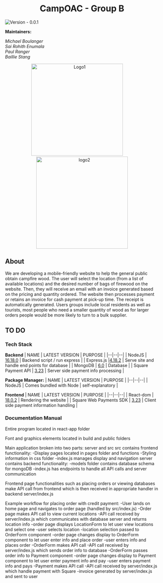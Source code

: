 ﻿<h1 align="center">
CampOAC - Group B
</h1>

![Version - 0.0.1](https://img.shields.io/badge/version-pending-lightgrey?style=for-the-badge)

**Maintainers:** <br />

_Michael Boulanger
<br />
Sai Rohith Enumala
 <br />
 Paul Ranger
 <br />
 Baillie Stang_

<p align="center">
  <img alt="Logo1" src="https://media.discordapp.net/attachments/931270620547784754/1045467416894902332/Camp-OAC-Logo-Primary.png" width="300" height = "300">
&nbsp; &nbsp; &nbsp; &nbsp;
  <img alt="logo2" src="https://media.discordapp.net/attachments/931270620547784754/1045468871781523456/officialclublogo_rotary.png" width="300" height = "300">
</p>

## About

We are developing a mobile-friendly website to help the general public obtain
campfire wood. The user will select the location (from a list of available locations)
and the desired number of bags of firewood on the website. Then, they will receive an email
with an invoice generated based on the pricing and quantity ordered. The website then processes
payment or retains an invoice for cash payment at pick-up time. The receipt is automatically generated.
Users groups include local residents as well as tourists, most people who need a smaller quantity of wood
as for larger orders people would be more likely to turn to a bulk supplier.

## TO DO

### Tech Stack

**Backend**
| NAME | LATEST VERSION | PURPOSE |
|--|--|--|
| NodeJS | [16.18.0](https://nodejs.org/en/) | Backend script / run express |
| Express.js |[4.18.2](https://www.npmjs.com/package/express) | Serve site and handle end points for database |
| MongoDB | [6.0](https://www.mongodb.com/) | Database |
| Square Payment API | [3.23](https://github.com/square/web-payments-quickstart) | Server side payment info processing |

**Package Manager:**
| NAME | LATEST VERSION | PURPOSE |
|--|--|--|
| NodeJS | Comes bundled with Node | self-explanatory |

**Frontend**
| NAME | LATEST VERSION | PURPOSE |
|--|--|--|
| React-dom | [18.0.2](https://www.npmjs.com/package/react-dom) | Rendering the website |
| Square Web Payments SDK | [3.23](https://github.com/square/web-payments-quickstart) | Client side payment information handling |

### Documentation Manual

Entire program located in react-app folder

Font and graphics elements located in build and public folders

Main application broken into two parts: server and src
src contains frontend functionality:
  -Display pages located in pages folder and functions
  -Styling information in css folder
  -index.js manages display and navigation
server contains backend functionality:
  -models folder contains database schema for mongoDB
  -index.js has endpoints to handle all API calls and server communication

Frontend page functionalities such as placing orders or viewing databases make API call from frontend which is then received in appropriate handler in backend server/index.js

Example workflow for placing order with credit payment:
  -User lands on home page and navigates to order page (handled by src/index.js)
  -Order page makes API call to view current locations
  -API call received by server/index.js which communicates with database server and returns location info
  -order page displays LocationForm to let user view locations and select one
  -user selects location
  -location selection passed to OrderForm component
  -order page changes display to OrderForm component to let user enter info and place order
  -user enters info and places order
  -OrderForm makes API call
  -API call received by server/index.js which sends order info to database
  -OrderForm passes order info to Payment component
  -order page changes display to Payment component to let user enter payment info and pay
  -user enters payment info and pays
  -Payment makes API call
  -API call received by server/index.js which handle payment with Square
  -invoice generated by server/index.js and sent to user
